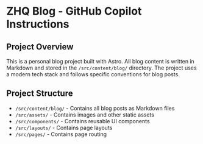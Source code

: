 # ZHQ Blog - GitHub Copilot Instructions

## Project Overview
This is a personal blog project built with Astro. All blog content is written in Markdown and stored in the `/src/content/blog/` directory. The project uses a modern tech stack and follows specific conventions for blog posts.

## Project Structure
- `/src/content/blog/` - Contains all blog posts as Markdown files
- `/src/assets/` - Contains images and other static assets
- `/src/components/` - Contains reusable UI components
- `/src/layouts/` - Contains page layouts
- `/src/pages/` - Contains page routing
